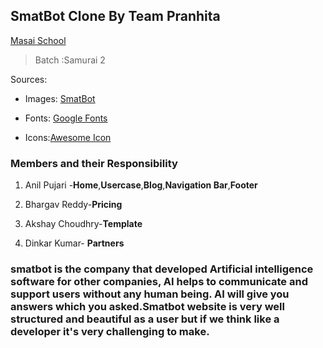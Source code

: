 ## SmatBot Clone By Team Pranhita
 [Masai School](www.masaischool.com) 
> Batch :Samurai 2

Sources:

- Images: [SmatBot](www.smatbot.com)

- Fonts: [Google Fonts](https://fonts.google.com/)  

- Icons:[Awesome Icon](https://www.w3schools.com/icons/fontawesome5_intro.asp)

### Members and their Responsibility

1. Anil Pujari -**Home**,**Usercase**,**Blog**,**Navigation Bar**,**Footer**

2. Bhargav Reddy-**Pricing**

3. Akshay Choudhry-**Template**

4. Dinkar Kumar- **Partners**

### smatbot is the company that developed Artificial intelligence software for other companies, AI helps to communicate and support users without any human being. AI will give you answers which you asked.Smatbot website is very well structured and beautiful as a user but if we think like a developer it's very challenging to make.
